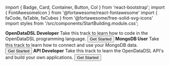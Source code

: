 import { Badge, Card, Container, Button, Col } from 'react-bootstrap';
import { FontAwesomeIcon } from '@fortawesome/react-fontawesome'
import { faCode, faTable, faCubes } from '@fortawesome/free-solid-svg-icons'
import styles from '/src/components/StartBuilding.module.css';


<Container className={styles.datablock}>
    <Card style={{width:"18rem"}}>
        <Card.Header className="bg-primary text-white"><FontAwesomeIcon icon={faCode} /><b> OpenDataDSL Developer</b></Card.Header>
            <Card.Body>
              <Card.Text>Take this track to learn how to code in the OpenDataDSL programming language.</Card.Text>
              <Button href="/docs/tutorials/qs/developer">Get Started</Button>
            </Card.Body>
    </Card>    
    <Card style={{width:"18rem"}}>
        <Card.Header className="bg-success text-white"><FontAwesomeIcon icon={faCubes} /><b> MongoDB User</b></Card.Header>
            <Card.Body>
              <Card.Text>Take this track to learn how to connect and use your MongoDB data.</Card.Text>
              <Button href="/docs/tutorials/qs/mongodb">Get Started</Button>
            </Card.Body>
    </Card>
    <Card style={{width:"18rem"}}>
        <Card.Header className="bg-danger text-white"><FontAwesomeIcon icon={faCubes} /><b> API Developer</b></Card.Header>
            <Card.Body>
              <Card.Text>Take this track to learn the OpenDataDSL API's and build your own applications.</Card.Text>
              <Button href="/docs/tutorials/qs/api">Get Started</Button>
            </Card.Body>
    </Card>
</Container>
